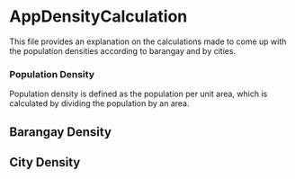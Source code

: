 # AppDensityCalculation
This file provides an explanation on the calculations made to come up with the population densities according to barangay and by cities. 
### Population Density 
Population density is defined as the population per unit area, which is calculated by dividing the population by an area.
## Barangay Density

## City Density
